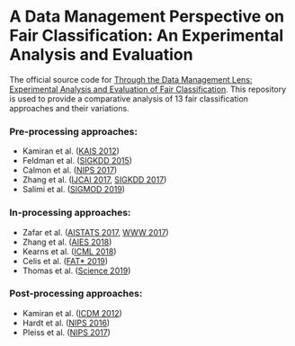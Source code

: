 # A Data Management Perspective on Fair Classification: An Experimental Analysis and Evaluation

The official source code for [Through the Data Management Lens: Experimental Analysis and Evaluation of Fair Classification](https://arxiv.org/abs/2101.07361). This repository is used to provide a comparative analysis of 13 fair classification approaches and their variations.   

### Pre-processing approaches:
* Kamiran et al. ([KAIS 2012](https://link.springer.com/article/10.1007/s10115-011-0463-8)) 
* Feldman et al. ([SIGKDD 2015](https://dl.acm.org/doi/10.1145/2783258.2783311))
* Calmon et al. ([NIPS 2017](https://papers.nips.cc/paper/2017/hash/9a49a25d845a483fae4be7e341368e36-Abstract.html))
* Zhang et al. ([IJCAI 2017](https://www.ijcai.org/Proceedings/2017/549), [SIGKDD 2017](https://dl.acm.org/doi/10.1145/3097983.3098167))
* Salimi et al. ([SIGMOD 2019](https://dl.acm.org/doi/10.1145/3299869.3319901))

### In-processing approaches:
* Zafar et al. ([AISTATS 2017](https://www.semanticscholar.org/paper/Fairness-Constraints%3A-Mechanisms-for-Fair-Zafar-Valera/4c64ee852f082f8f4e0113cfc1302b34e31539a2), [WWW 2017](https://www.researchgate.net/publication/315871857_Fairness_Beyond_Disparate_Treatment_Disparate_Impact_Learning_Classification_without_Disparate_Mistreatment))
* Zhang et al. ([AIES 2018](https://dl.acm.org/doi/10.1145/3278721.3278779))
* Kearns et al. ([ICML 2018](http://proceedings.mlr.press/v80/kearns18a.html))
* Celis et al. ([FAT* 2019](https://dl.acm.org/doi/10.1145/3287560.3287586))
* Thomas et al. ([Science 2019](https://science.sciencemag.org/content/366/6468/999))

### Post-processing approaches:
* Kamiran et al. ([ICDM 2012](https://ieeexplore.ieee.org/document/6413831))
* Hardt et al. ([NIPS 2016](https://dl.acm.org/doi/10.5555/3157382.3157469))
* Pleiss et al. ([NIPS 2017](https://dl.acm.org/doi/10.5555/3295222.3295319))

